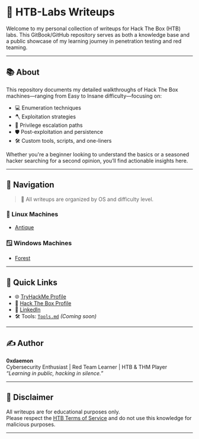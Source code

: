 # 🧠 HTB-Labs Writeups

Welcome to my personal collection of writeups for Hack The Box (HTB) labs. This GitBook/GitHub repository serves as both a knowledge base and a public showcase of my learning journey in penetration testing and red teaming.

---

## 📚 About

This repository documents my detailed walkthroughs of Hack The Box machines—ranging from Easy to Insane difficulty—focusing on:

- 💻 Enumeration techniques
- 🪓 Exploitation strategies
- 🧩 Privilege escalation paths
- 🛡️ Post-exploitation and persistence
- 🛠️ Custom tools, scripts, and one-liners

Whether you're a beginner looking to understand the basics or a seasoned hacker searching for a second opinion, you’ll find actionable insights here.

---

## 🧭 Navigation

> 🔗 All writeups are organized by OS and difficulty level.

### 🐧 Linux Machines

- [Antique](./Linux/Antique.md)

### 🪟 Windows Machines

- [Forest](./Windows/Forest.md)

---

## 🚀 Quick Links

- 🌐 [TryHackMe Profile](https://tryhackme.com/p/xdaemon)
- 🧠 [Hack The Box Profile](https://app.hackthebox.com/profile/2019421)
- 📄 [LinkedIn](https://linkedin.com/in/dilipk5)
- 🛠️ Tools: [`Tools.md`](./Tools.md) *(Coming soon)*

---

## ✍️ Author

**0xdaemon**  
Cybersecurity Enthusiast | Red Team Learner | HTB & THM Player  
*“Learning in public, hacking in silence.”*

---

## 📢 Disclaimer

All writeups are for educational purposes only.  
Please respect the [HTB Terms of Service](https://www.hackthebox.com/legal/terms) and do not use this knowledge for malicious purposes.

---
